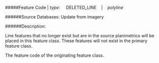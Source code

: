 #####Feature Code | *type*:&nbsp;&nbsp;&nbsp;&nbsp;&nbsp;DELETED_LINE&nbsp;&nbsp;&nbsp; | &nbsp;&nbsp;&nbsp;*polyline*

######Source Databases: Update from imagery

######Description:

Line features that no longer exist but are in the source planimetrics will be placed in this feature class. These features will not exist in the primary feature class.

The feature code of the originating feature class.
